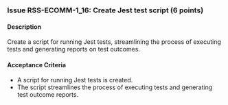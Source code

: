 ### Issue RSS-ECOMM-1_16: Create Jest test script (6 points)

#### Description

Create a script for running Jest tests, streamlining the process of executing tests and generating reports on test outcomes.

#### Acceptance Criteria

- A script for running Jest tests is created.
- The script streamlines the process of executing tests and generating test outcome reports.
